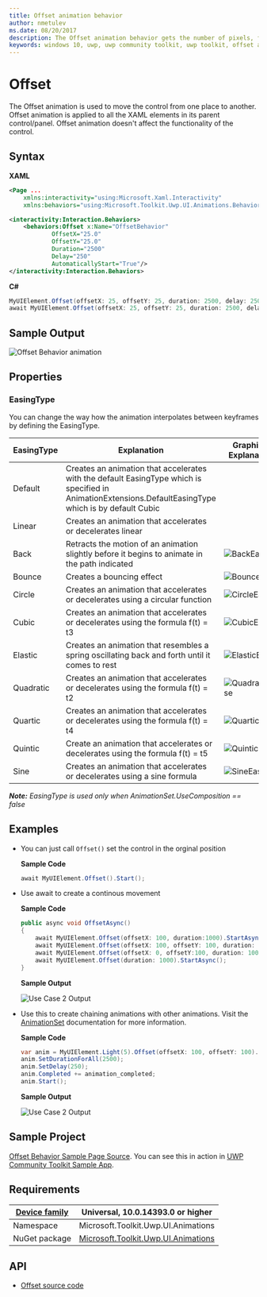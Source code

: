```yaml
---
title: Offset animation behavior
author: nmetulev
ms.date: 08/20/2017
description: The Offset animation behavior gets the number of pixels, from the origin of the associated control, then offsets the control.
keywords: windows 10, uwp, uwp community toolkit, uwp toolkit, offset animation
---
```


# Offset

The Offset animation is used to move the control from one place to another. Offset animation is applied to all the XAML elements in its parent control/panel. Offset animation doesn't affect the functionality of the control.

## Syntax

**XAML**

```xml
<Page ...
    xmlns:interactivity="using:Microsoft.Xaml.Interactivity"  
    xmlns:behaviors="using:Microsoft.Toolkit.Uwp.UI.Animations.Behaviors"/>

<interactivity:Interaction.Behaviors>
    <behaviors:Offset x:Name="OffsetBehavior" 
            OffsetX="25.0" 
            OffsetY="25.0"
            Duration="2500" 
            Delay="250" 
            AutomaticallyStart="True"/>
</interactivity:Interaction.Behaviors>
```

**C#**

```csharp
MyUIElement.Offset(offsetX: 25, offsetY: 25, duration: 2500, delay: 250, easingType: EasingType.Default).Start();
await MyUIElement.Offset(offsetX: 25, offsetY: 25, duration: 2500, delay: 250, easingType: EasingType.Default).StartAsync();  //Offset animation can be awaited
```

## Sample Output

![Offset Behavior animation](https://github.com/Vijay-Nirmal/UWPCommunityToolkit/blob/DocImprovements/docs/resources/images/Animations/Offset/Sample-Output.gif)

## Properties


### EasingType

You can change the way how the animation interpolates between keyframes by defining the EasingType.

| EasingType | Explanation                                                                                                | Graphical Explanation                      |
| ---------- | ---------------------------------------------------------------------------------------------------------- | ------------------------------------------ |
| Default    | Creates an animation that accelerates with the default EasingType which is specified in AnimationExtensions.DefaultEasingType which is by default Cubic |                                                                                                                           |
| Linear     | Creates an animation that accelerates or decelerates linear                                                                                             |                                                                                                                           |
| Back       | Retracts the motion of an animation slightly before it begins to animate in the path indicated                                                          | ![BackEase](https://docs.microsoft.com/en-us/dotnet/framework/wpf/graphics-multimedia/media/backease-graph.png)           |
| Bounce     | Creates a bouncing effect                                                                                                                               | ![BounceEase](https://docs.microsoft.com/en-us/dotnet/framework/wpf/graphics-multimedia/media/bounceease-graph.png)       |
| Circle     | Creates an animation that accelerates or decelerates using a circular function                                                                          | ![CircleEase](https://docs.microsoft.com/en-us/dotnet/framework/wpf/graphics-multimedia/media/circleease-graph.png)       |
| Cubic      | Creates an animation that accelerates or decelerates using the formula f(t) = t3                                                                        | ![CubicEase](https://docs.microsoft.com/en-us/dotnet/framework/wpf/graphics-multimedia/media/cubicease-graph.png)         |
| Elastic    | Creates an animation that resembles a spring oscillating back and forth until it comes to rest                                                          | ![ElasticEase](https://docs.microsoft.com/en-us/dotnet/framework/wpf/graphics-multimedia/media/elasticease-graph.png)     |
| Quadratic  | Creates an animation that accelerates or decelerates using the formula f(t) = t2                                                                        | ![QuadraticEase](https://docs.microsoft.com/en-us/dotnet/framework/wpf/graphics-multimedia/media/quadraticease-graph.png) |
| Quartic    | Creates an animation that accelerates or decelerates using the formula f(t) = t4                                                                        | ![QuarticEase](https://docs.microsoft.com/en-us/dotnet/framework/wpf/graphics-multimedia/media/quarticease-graph.png)     |
| Quintic    | Create an animation that accelerates or decelerates using the formula f(t) = t5                                                                         | ![QuinticEase](https://docs.microsoft.com/en-us/dotnet/framework/wpf/graphics-multimedia/media/quinticease-graph.png)     |
| Sine       | Creates an animation that accelerates or decelerates using a sine formula                                                                               | ![SineEase](https://docs.microsoft.com/en-us/dotnet/framework/wpf/graphics-multimedia/media/sineease-graph.png)           |

***Note:** EasingType is used only when AnimationSet.UseComposition == false*

## Examples

- You can just call `Offset()` set the control in the orginal position

    **Sample Code**
    ```csharp
    await MyUIElement.Offset().Start();
    ```
- Use await to create a continous movement

    **Sample Code**
    ```csharp
    public async void OffsetAsync()
    {
        await MyUIElement.Offset(offsetX: 100, duration:1000).StartAsync();
        await MyUIElement.Offset(offsetX: 100, offsetY: 100, duration: 1000).StartAsync();
        await MyUIElement.Offset(offsetX: 0, offsetY:100, duration: 1000).StartAsync();
        await MyUIElement.Offset(duration: 1000).StartAsync();
    }
    ```
    **Sample Output**

    ![Use Case 2 Output](https://github.com/Vijay-Nirmal/UWPCommunityToolkit/blob/DocImprovements/docs/resources/images/Animations/Offset/Use-Case-1.gif)
- Use this to create chaining animations with other animations. Visit the [AnimationSet](\AnimationSet.md) documentation for more information.

    **Sample Code**
    ```csharp
    var anim = MyUIElement.Light(5).Offset(offsetX: 100, offsetY: 100).Saturation(0.5).Scale(scaleX: 2, scaleY: 2);
    anim.SetDurationForAll(2500);
    anim.SetDelay(250);
    anim.Completed += animation_completed;
    anim.Start();
    ```
    **Sample Output**

    ![Use Case 2 Output](https://github.com/Vijay-Nirmal/UWPCommunityToolkit/blob/DocImprovements/docs/resources/images/Animations/Chaining-Animations-Light-Offset-Saturation-Scale.gif)

## Sample Project

[Offset Behavior Sample Page Source](https://github.com/Microsoft/UWPCommunityToolkit/tree/master/Microsoft.Toolkit.Uwp.SampleApp/SamplePages/Offset). You can see this in action in [UWP Community Toolkit Sample App](https://www.microsoft.com/store/apps/9NBLGGH4TLCQ).

## Requirements

| [Device family](http://go.microsoft.com/fwlink/p/?LinkID=526370) | Universal, 10.0.14393.0 or higher   |
| ---------------------------------------------------------------- | ----------------------------------- |
| Namespace                                                        | Microsoft.Toolkit.Uwp.UI.Animations |
| NuGet package | [Microsoft.Toolkit.Uwp.UI.Animations](https://www.nuget.org/packages/Microsoft.Toolkit.Uwp.UI.Animations/) |

## API

* [Offset source code](https://github.com/Microsoft/UWPCommunityToolkit/blob/master/Microsoft.Toolkit.Uwp.UI.Animations/Behaviors/Offset.cs)


